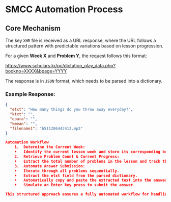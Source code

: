 # **SMCC Automation Process**  

## **Core Mechanism**  
The key `XHR` file is received as a URL response, where the URL follows a structured pattern with predictable variations based on lesson progression.  

For a given **Week X** and **Problem Y**, the request follows this format:  

https://www.scholars.kr/pc/dictation_play_data.php?bookno=XXXX&bpage=YYYY

The response is in `JSON` format, which needs to be parsed into a dictionary.  

### **Example Response:**  

```json
{
  "etxt": "How many things do you throw away everyday?",
  "ktxt": "",
  "epara": "",
  "kmean": "",
  "filename1": "b511206442413.mp3"
}

Automation Workflow
	1.	Determine the Current Week:
	•	Identify the current lesson week and store its corresponding bookno.
	2.	Retrieve Problem Count & Current Progress:
	•	Extract the total number of problems in the lesson and track the current problem index.
	3.	Automate Answer Submission:
	•	Iterate through all problems sequentially.
	•	Extract the etxt field from the parsed dictionary.
	•	Automatically copy and paste the extracted text into the answer input field.
	•	Simulate an Enter key press to submit the answer.

This structured approach ensures a fully automated workflow for handling dictation exercises efficiently.

